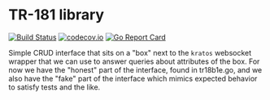 # TR-181 library

[![Build Status](https://travis-ci.com/xmidt-org/tr18b1e.svg?branch=master)](https://travis-ci.com/xmidt-org/tr18b1e)
[![codecov.io](http://codecov.io/github/xmidt-org/tr18b1e/coverage.svg?branch=master)](http://codecov.io/github/xmidt-org/tr18b1e?branch=master)
[![Go Report Card](https://goreportcard.com/badge/github.com/xmidt-org/tr18b1e)](https://goreportcard.com/report/github.com/xmidt-org/tr18b1e)

Simple CRUD interface that sits on a "box" next to the `kratos` websocket wrapper that we can use
to answer queries about attributes of the box. For now we have the "honest" part of the interface,
found in tr18b1e.go, and we also have the "fake" part of the interface which mimics expected behavior
to satisfy tests and the like.

